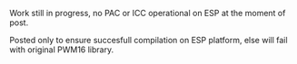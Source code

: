 Work still in progress, no PAC or ICC operational on ESP at the moment of post.

Posted only to ensure succesfull compilation on ESP platform, else will fail with original PWM16 library.
